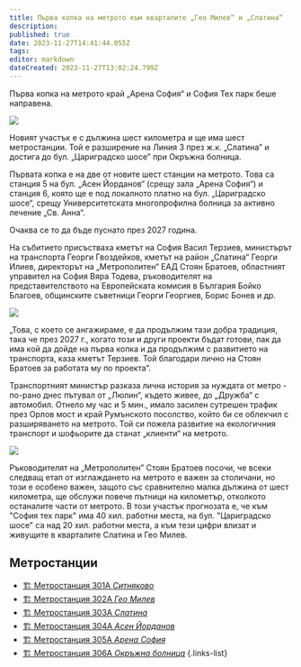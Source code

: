 ```yaml
---
title: Първа копка на метрото към кварталите „Гео Милев“ и „Слатина“
description: 
published: true
date: 2023-11-27T14:41:44.055Z
tags: 
editor: markdown
dateCreated: 2023-11-27T13:02:24.799Z
---
```


Първа копка на метрото край „Арена София“ и София Тех парк беше направена.

<img src="https://drive.google.com/uc?id=1WVX_kd5h04gbWilcGpTKA-aKgYzcZZO7">


Новият участък е с дължина шест километра и ще има шест метростанции. Той е разширение на Линия 3 през ж.к. „Слатина” и достига до бул. „Цариградско шосе” при Окръжна болница.

Първата копка е на две от новите шест станции на метрото. Това са станция 5 на бул. „Асен Йорданов“ (срещу зала „Арена София“) и станция 6, която ще е под локалното платно на бул. „Цариградско шосе“, срещу Университетската многопрофилна болница за активно лечение „Св. Анна“.

Очаква се то да бъде пуснато през 2027 година.

На събитието присъстваха кметът на София Васил Терзиев, министърът на транспорта Георги Гвоздейков, кметът на район „Слатина“ Георги Илиев, директорът на „Метрополитен“ ЕАД Стоян Братоев, областният управител на София Вяра Тодева, ръководителят на представителството на Европейската комисия в България Бойко Благоев, общинските съветници Георги Георгиев, Борис Бонев и др.

<img src="https://drive.google.com/uc?id=16nVFzsxaq9Jvu4B1ymiZaktWkkkE03zN">


„Това, с което се ангажираме, е да продължим тази добра традиция, така че през 2027 г., когато този и други проекти бъдат готови, пак да има кой да дойде на първа копка и да продължим с развитието на транспорта, каза кметът Терзиев. Той благодари лично на Стоян Братоев за работата му по проекта“. 

Транспортният министър разказа лична история за нуждата от метро - по-рано днес пътувал от „Люлин“, където живее, до „Дружба“ с автомобил. Отнело му час и 5 мин., имало засилен сутрешен трафик през Орлов мост и край Румънското посолство, който би се облекчил с разширяването на метрото. Той си пожела развитие на екологичния транспорт и шофьорите да станат „клиенти“ на метрото. 


<img src="https://drive.google.com/uc?id=1XvSow0Blh9FmdUgxcHgw6zxylZgYkfXg">

Ръководителят на „Метрополитен” Стоян Братоев посочи, че всеки следващ етап от изглаждането на метрото е важен за столичани, но този е особено важен, защото със сравнително малка дължина от шест километра, ще обслужи повече пътници на километър, отколкото останалите части от метрото. В този участък прогнозата е, че към "София тех парк" има 40 хил. работни места, на бул. "Цариградско шосе" са над 20 хил. работни места, а към тези цифри влизат и живущите в кварталите Слатина и Гео Милев. 

## Метростанции
- [:building_construction: Метростанция 301А *Ситняково*](/bg/sofia-metro/stations/sitnyakovo)
- [:building_construction: Метростанция 302А *Гео Милев*](/bg/sofia-metro/stations/geo-milev)
- [:building_construction: Метростанция 303А *Слатина*](/bg/sofia-metro/stations/slatina)
- [:building_construction: Метростанция 304А *Асен Йорданов*](/bg/sofia-metro/stations/asen-yordanov)
- [:building_construction: Метростанция 305A *Арена София*](/bg/sofia-metro/stations/arena-sofia)
- [:building_construction: Метростанция 306A *Окръжна болница*](/bg/sofia-metro/stations/okryzhna-bolnitsa)
{.links-list}